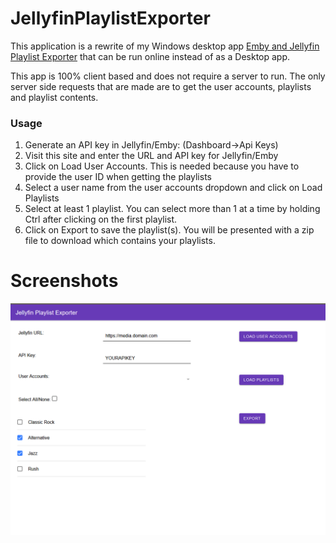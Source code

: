 # JellyfinPlaylistExporter

This application is a rewrite of my Windows desktop app [Emby and Jellyfin Playlist Exporter](https://github.com/SegiH/Emby-and-Jellyfin-Playlist-Exporter) that can be run online instead of as a Desktop app.

This app is 100% client based and does not require a server to run. The only server side requests that are made are to get the user accounts, playlists and playlist contents.

### Usage

1. Generate an API key in Jellyfin/Emby: (Dashboard->Api Keys)
1. Visit this site and enter the URL and API key for Jellyfin/Emby
1. Click on Load User Accounts. This is needed because you have to provide the user ID when getting the playlists
1. Select a user name from the user accounts dropdown and click on Load Playlists
1. Select at least 1 playlist. You can select more than 1 at a time by holding Ctrl after clicking on the first playlist.
1. Click on Export to save the playlist(s). You will be presented with a zip file to download which contains your playlists.

# Screenshots 

![Screenshot1](https://github.com/SegiH/JellyfinPlaylistExporter/blob/main/screenshots/PlaylistSelection.PNG)
